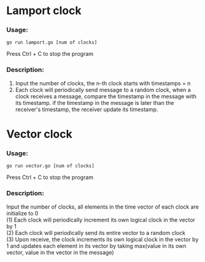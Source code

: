 # Lamport clock  
  
### Usage:  
```
go run lamport.go [num of clocks] 
``` 
Press Ctrl + C to stop the program  
  
### Description:  
1. Input the number of clocks, the n-th clock starts with timestamps = n  
2. Each clock will periodically send message to a random clock, when a clock receives a message, compare the timestamp in the message with its timestamp. if the timestamp in the message is later than the receiver's timestamp, the receiver update its timestamp.  
  
# Vector clock  
  
### Usage:  
```
go run vector.go [num of clocks]  
```
Press Ctrl + C to stop the program  
  
### Description:  
Input the number of clocks, all elements in the time vector of each clock are initialize to 0  
(1) Each clock will periodically increment its own logical clock in the vector by 1   
(2) Each clock will periodically send its entire vector to a random clock  
(3) Upon receive, the clock increments its own logical clock in the vector by 1 and updates each element in its vector by taking max(value in its own vector, value in the vector in the message)  
